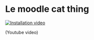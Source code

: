 # Le moodle cat thing

[![Installation video](https://img.youtube.com/vi/8GANBUA5Qe8/0.jpg)](https://youtu.be/8GANBUA5Qe8)

(Youtube video)
